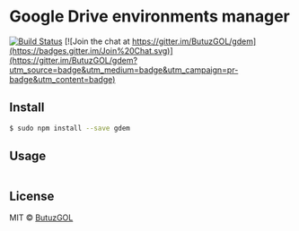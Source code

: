 # Google Drive environments manager
[![Build Status](https://travis-ci.org/ButuzGOL/gdem.svg?branch=master)](https://travis-ci.org/ButuzGOL/gdem) [![Join the chat at https://gitter.im/ButuzGOL/gdem](https://badges.gitter.im/Join%20Chat.svg)](https://gitter.im/ButuzGOL/gdem?utm_source=badge&utm_medium=badge&utm_campaign=pr-badge&utm_content=badge)  

## Install

```sh
$ sudo npm install --save gdem
```

## Usage

```bash
```

## License

MIT © [ButuzGOL](https://butuzgol.github.io)
